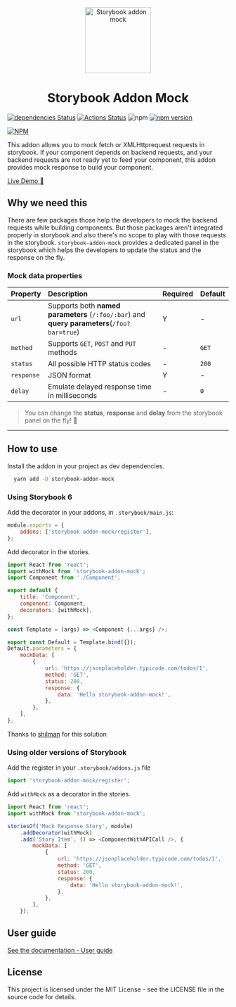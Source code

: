 <div align="center">
        <img src="https://raw.githubusercontent.com/nutboltu/storybook-addon-mock/master/assets/logo.svg" alt="Storybook addon mock" height="150" />
        <h1>Storybook Addon Mock</h1>
</div>

[![dependencies Status](https://david-dm.org/nutboltu/storybook-addon-mock/status.svg)](https://david-dm.org/nutboltu/storybook-addon-mock) [![Actions Status](https://github.com/nutboltu/storybook-addon-mock/workflows/CI/badge.svg)](https://github.com/nutboltu/storybook-addon-mock/actions) ![npm](https://img.shields.io/npm/dm/storybook-addon-mock.svg) [![npm version](https://badge.fury.io/js/storybook-addon-mock.svg)](https://badge.fury.io/js/storybook-addon-mock)

[![NPM](https://nodei.co/npm/storybook-addon-mock.png?downloads=true&downloadRank=true&stars=true)](https://nodei.co/npm/storybook-addon-mock/)

This addon allows you to mock fetch or XMLHttprequest requests in storybook. If your component depends on backend requests, and your backend requests are not ready yet to feed your component, this addon provides mock response to build your component.

[Live Demo :rocket:](https://nutboltu.github.io/storybook-addon-mock)

## Why we need this

There are few packages those help the developers to mock the backend requests while building components. But those packages aren't integrated properly in storybook and also there's no scope to play with those requests in the storybook. `storybook-addon-mock` provides a dedicated panel in the storybook which helps the developers to update the status and the response on the fly.

### Mock data properties

| Property   | Description                                                                                 | Required | Default |
| ---------- | :------------------------------------------------------------------------------------------ | :------- | :------ |
| `url`      | Supports both **named parameters** (`/:foo/:bar`) and **query parameters**(`/foo?bar=true`) | Y        |     -    |
| `method`   | Supports `GET`, `POST` and `PUT` methods                                                    |    -      | `GET`   |
| `status`   | All possible HTTP status codes                                                              |    -      | `200`   |
| `response` | JSON format                                                                                 | Y        |     -    |
| `delay`    | Emulate delayed response time in milliseconds                                               |      -    | `0`     |

> You can change the **status**, **response** and **delay** from the storybook panel on the fly! :rocket:

---

## How to use

Install the addon in your project as dev dependencies.

```bash
  yarn add -D storybook-addon-mock
```

### Using Storybook 6

Add the decorator in your addons, in `.storybook/main.js`:

```js
module.exports = {
    addons: ['storybook-addon-mock/register'],
};
```

Add decorator in the stories.

```js
import React from 'react';
import withMock from 'storybook-addon-mock';
import Component from './Component';

export default {
    title: 'Component',
    component: Component,
    decorators: [withMock],
};

const Template = (args) => <Component {...args} />;

export const Default = Template.bind({});
Default.parameters = {
    mockData: [
        {
            url: 'https://jsonplaceholder.typicode.com/todos/1',
            method: 'GET',
            status: 200,
            response: {
                data: 'Hello storybook-addon-mock!',
            },
        },
    ],
};
```

Thanks to [shilman](https://github.com/storybookjs/storybook/issues/14817) for this solution

### Using older versions of Storybook

Add the register in your `.storybook/addons.js` file

```js
import 'storybook-addon-mock/register';
```

Add `withMock` as a decorator in the stories.

```js
import React from 'react';
import withMock from 'storybook-addon-mock';

storiesOf('Mock Response Story', module)
    .addDecorator(withMock)
    .add('Story Item', () => <ComponentWithAPICall />, {
        mockData: [
            {
                url: 'https://jsonplaceholder.typicode.com/todos/1',
                method: 'GET',
                status: 200,
                response: {
                    data: 'Hello storybook-addon-mock!',
                },
            },
        ],
    });
```

## User guide


[See the documentation - User guide](https://nutboltu.github.io/storybook-addon-mock)

## License

This project is licensed under the MIT License - see the LICENSE file in the source code for details.

